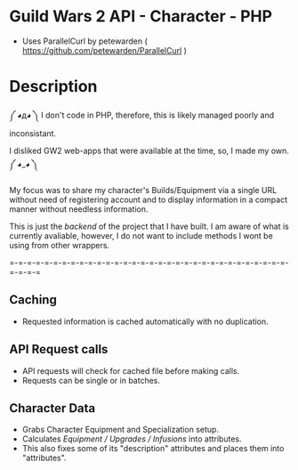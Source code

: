 # Guild Wars 2 API - Character - PHP
- Uses ParallelCurl by petewarden ( https://github.com/petewarden/ParallelCurl )

# Description
༼ ◕д◕ ༽ I don't code in PHP, therefore, this is likely managed poorly and inconsistant.

I disliked GW2 web-apps that were available at the time, so, I made my own. ༼ ◕_◕ ༽ 

My focus was to share my character's Builds/Equipment via a single URL without need of registering account and to display information in a compact manner without needless information.

This is just the *backend* of the project that I have built. I am aware of what is currently avaliable, however, I do not want to include methods I wont be using from other wrappers.

=-=-=-=-=-=-=-=-=-=-=-=-=-=-=-=-=-=-=-=-=-=-=-=-=-=-=-=-=-=-=-=-=-=-=-=
## Caching
- Requested information is cached automatically with no duplication.

## API Request calls
- API requests will check for cached file before making calls.
- Requests can be single or in batches.

## Character Data
- Grabs Character Equipment and Specialization setup.
- Calculates *Equipment / Upgrades / Infusions* into attributes. 
- This also fixes some of its "description" attributes and places them into "attributes".
